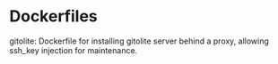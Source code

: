# Dockerfiles

gitolite: Dockerfile for installing gitolite server behind a proxy, allowing ssh\_key injection for maintenance.

